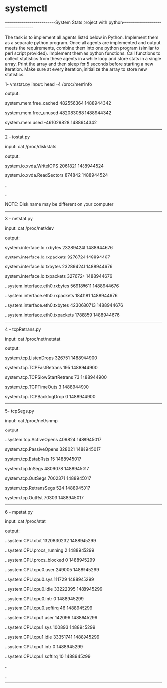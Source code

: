 # systemctl
-------------------------System Stats project with python---------------------------------

The task is to implement all agents listed below in Python. 
Implement them as a separate python program. Once all agents are
 implemented and output meets the requirements, combine them into one python
 program (similar to perl script provided). Implement them as python functions.
 Call functions to collect statistics from these agents in a while loop and store
 stats in a single array. Print the array and then sleep for 5 seconds before starting 
 a new iteration. Make sure at every iteration, initialize the array to store new statistics.

1- vmstat.py
input: head -4 /proc/meminfo 

output:

system.mem.free_cached 482556364 1488944342

system.mem.free_unused 482083088 1488944342

system.mem.used -461029828 1488944342

-----

2 - iostat.py

input: cat /proc/diskstats

output: 

system.io.xvda.WriteIOPS 2061821 1488944524

system.io.xvda.ReadSectors  874842  1488944524

..

..

NOTE: Disk name may be different on your computer

----

3 - netstat.py

input: cat /proc/net/dev 

output: 

system.interface.lo.rxbytes 232894241 1488944676

system.interface.lo.rxpackets 3276724 148894467

system.interface.lo.txbytes 232894241 1488944676

system.interface.lo.txpackets 3276724 1488944676

..system.interface.eth0.rxbytes 569189611 1488944676

..system.interface.eth0.rxpackets 1841181 1488944676

..system.interface.eth0.txbytes 4230680713 1488944676

..system.interface.eth0.txpackets 1788859 1488944676

-----

4 - tcpRetrans.py

input: cat /proc/net/netstat

output:

system.tcp.ListenDrops 326751 1488944900

system.tcp.TCPFastRetrans 195 1488944900

system.tcp.TCPSlowStartRetrans 73 1488944900

system.tcp.TCPTimeOuts 3 1488944900

system.tcp.TCPBacklogDrop 0 1488944900

----

5- tcpSegs.py

input: cat /proc/net/snmp

output

..system.tcp.ActiveOpens 409824 1488945017

system.tcp.PassiveOpens 328021 1488945017

system.tcp.EstabRsts 15 1488945017

system.tcp.InSegs 4809078 1488945017

system.tcp.OutSegs 7002371 1488945017

system.tcp.RetransSegs 524 1488945017

system.tcp.OutRst 70303 1488945017

---

6 - mpstat.py

input: cat /proc/stat

output:

..system.CPU.ctxt 1320830232 1488945299

..system.CPU.procs_running 2 1488945299

..system.CPU.procs_blocked 0 1488945299

..system.CPU.cpu0.user 249005 1488945299

..system.CPU.cpu0.sys 111729 1488945299

..system.CPU.cpu0.idle 33222395 1488945299

..system.CPU.cpu0.intr 0 1488945299

..system.CPU.cpu0.softirq 46 1488945299

..system.CPU.cpu1.user 142096 1488945299

..system.CPU.cpu1.sys 100893 1488945299

..system.CPU.cpu1.idle 33351741 1488945299

..system.CPU.cpu1.intr 0 1488945299

..system.CPU.cpu1.softirq 10 1488945299

..

..

-------------


